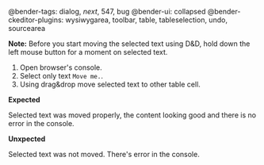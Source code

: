 @bender-tags: dialog, _next_, 547, bug
@bender-ui: collapsed
@bender-ckeditor-plugins: wysiwygarea, toolbar, table, tableselection, undo, sourcearea

**Note:** Before you start moving the selected text using D&D, hold down the left mouse button for a moment on selected text.

1. Open browser's console.
2. Select only text `Move me.`.
3. Using drag&drop move selected text to other table cell.

**Expected**

Selected text was moved properly, the content looking good and there is no error in the console.

**Unxpected**

Selected text was not moved.
There's error in the console.
